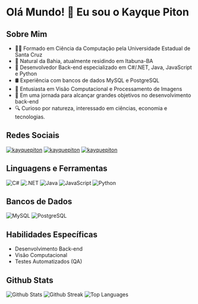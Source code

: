 # Olá Mundo! 👋 Eu sou o Kayque Piton

## Sobre Mim
- 👨‍💻 Formado em Ciência da Computação pela Universidade Estadual de Santa Cruz
- 📍 Natural da Bahia, atualmente residindo em Itabuna-BA
- 🌱 Desenvolvedor Back-end especializado em C#/.NET, Java, JavaScript e Python
- 🛢️ Experiência com bancos de dados MySQL e PostgreSQL
- 🤖 Entusiasta em Visão Computacional e Processamento de Imagens
- 🔭 Em uma jornada para alcançar grandes objetivos no desenvolvimento back-end
- 🔍 Curioso por natureza, interessado em ciências, economia e tecnologias.

## Redes Sociais
<p align="left">
<a href="https://linkedin.com/in/kayquepiton" target="blank"><img src="https://skillicons.dev/icons?i=linkedin" alt="kayquepiton" /></a>
<a href="https://instagram.com/kayquepiton" target="blank"><img src="https://skillicons.dev/icons?i=instagram" alt="kayquepiton" /></a>
<a href="https://github.com/kayquepiton" target="blank"><img src="https://skillicons.dev/icons?i=github" alt="kayquepiton" /></a>
</p>

## Linguagens e Ferramentas
![C#](https://skillicons.dev/icons?i=cs)
![.NET](https://skillicons.dev/icons?i=dotnet)
![Java](https://skillicons.dev/icons?i=java)
![JavaScript](https://skillicons.dev/icons?i=javascript)
![Python](https://skillicons.dev/icons?i=python)

## Bancos de Dados
![MySQL](https://skillicons.dev/icons?i=mysql)
![PostgreSQL](https://skillicons.dev/icons?i=postgresql)

## Habilidades Específicas
- Desenvolvimento Back-end
- Visão Computacional
- Testes Automatizados (QA)

## Github Stats
![Github Stats](https://github-readme-stats.vercel.app/api?username=kayquepiton&show_icons=true&include_all_commits=true&count_private=true&theme=dracula&rank_icon=github)
![Github Streak](http://github-readme-streak-stats.herokuapp.com?user=kayquepiton&theme=dracula)
![Top Languages](https://github-readme-stats.vercel.app/api/top-langs/?username=kayquepiton&show_icons=true&theme=dracula&layout=compact)
